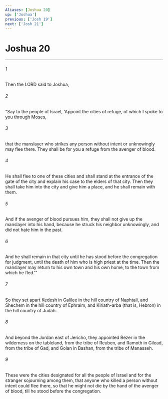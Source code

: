```yaml
---
Aliases: [Joshua 20]
up: ['Joshua']
previous: ['Josh 19']
next: ['Josh 21']
---
```

# Joshua 20
***



###### 1 
Then the LORD said to Joshua, 

###### 2 
"Say to the people of Israel, 'Appoint the cities of refuge, of which I spoke to you through Moses, 

###### 3 
that the manslayer who strikes any person without intent or unknowingly may flee there. They shall be for you a refuge from the avenger of blood. 

###### 4 
He shall flee to one of these cities and shall stand at the entrance of the gate of the city and explain his case to the elders of that city. Then they shall take him into the city and give him a place, and he shall remain with them. 

###### 5 
And if the avenger of blood pursues him, they shall not give up the manslayer into his hand, because he struck his neighbor unknowingly, and did not hate him in the past. 

###### 6 
And he shall remain in that city until he has stood before the congregation for judgment, until the death of him who is high priest at the time. Then the manslayer may return to his own town and his own home, to the town from which he fled.'" 

###### 7 
So they set apart Kedesh in Galilee in the hill country of Naphtali, and Shechem in the hill country of Ephraim, and Kiriath-arba (that is, Hebron) in the hill country of Judah. 

###### 8 
And beyond the Jordan east of Jericho, they appointed Bezer in the wilderness on the tableland, from the tribe of Reuben, and Ramoth in Gilead, from the tribe of Gad, and Golan in Bashan, from the tribe of Manasseh. 

###### 9 
These were the cities designated for all the people of Israel and for the stranger sojourning among them, that anyone who killed a person without intent could flee there, so that he might not die by the hand of the avenger of blood, till he stood before the congregation.
